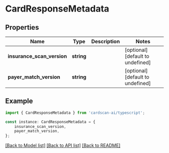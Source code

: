 # CardResponseMetadata


## Properties

Name | Type | Description | Notes
------------ | ------------- | ------------- | -------------
**insurance_scan_version** | **string** |  | [optional] [default to undefined]
**payer_match_version** | **string** |  | [optional] [default to undefined]

## Example

```typescript
import { CardResponseMetadata } from 'cardscan-ai/typescript';

const instance: CardResponseMetadata = {
    insurance_scan_version,
    payer_match_version,
};
```

[[Back to Model list]](../README.md#documentation-for-models) [[Back to API list]](../README.md#documentation-for-api-endpoints) [[Back to README]](../README.md)
